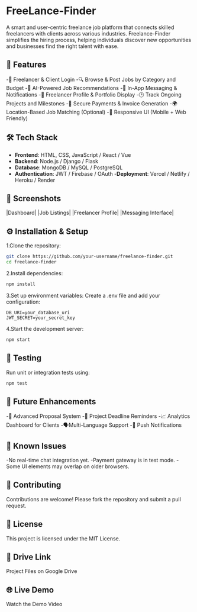 # FreeLance-Finder
A smart and user-centric freelance job platform that connects skilled freelancers with clients across various industries. Freelance-Finder simplifies the hiring process, helping individuals discover new opportunities and businesses find the right talent with ease.

## 🚀 Features

-🔐 Freelancer & Client Login
-🔍 Browse & Post Jobs by Category and Budget
-🤖 AI-Powered Job Recommendations
-📨 In-App Messaging & Notifications
-📁 Freelancer Profile & Portfolio Display
-🕒 Track Ongoing Projects and Milestones
-💸 Secure Payments & Invoice Generation
-🌍 Location-Based Job Matching (Optional)
-📱 Responsive UI (Mobile + Web Friendly)

## 🛠 Tech Stack
- **Frontend**: HTML, CSS, JavaScript / React / Vue
- **Backend**: Node.js / Django / Flask
- **Database**: MongoDB / MySQL / PostgreSQL
- **Authentication**: JWT / Firebase / OAuth
-**Deployment**: Vercel / Netlify / Heroku / Render

## 📸 Screenshots
|Dashboard| |Job Listings| |Freelancer Profile| |Messaging Interface|

## ⚙ Installation & Setup

1.Clone the repository:
```bash
git clone https://github.com/your-username/freelance-finder.git  
cd freelance-finder  
```
2.Install dependencies:
```bash
npm install
```
3.Set up environment variables:
Create a .env file and add your configuration:
```env
DB_URI=your_database_uri  
JWT_SECRET=your_secret_key
```
4.Start the development server:
```bash
npm start
```
## 🧪 Testing

Run unit or integration tests using:
```bash
npm test
```
## 📌 Future Enhancements
-📝 Advanced Proposal System
-📆 Project Deadline Reminders
-📈 Analytics Dashboard for Clients
-🗣Multi-Language Support
-🔔 Push Notifications

## 🐞 Known Issues
-No real-time chat integration yet.
-Payment gateway is in test mode.
-Some UI elements may overlap on older browsers.

## 🤝 Contributing
Contributions are welcome!
Please fork the repository and submit a pull request.

## 📄 License
This project is licensed under the MIT License.

## 🔗 Drive Link
Project Files on Google Drive

## 🌐 Live Demo
Watch the Demo Video
